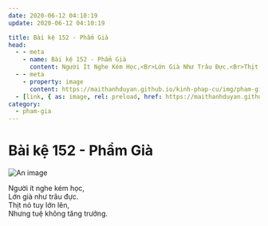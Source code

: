 ```yaml
---
date: 2020-06-12 04:10:19
update: 2020-06-12 04:10:19

title: Bài kệ 152 - Phẩm Già
head:
  - - meta
    - name: Bài kệ 152 - Phẩm Già
      content: Người Ít Nghe Kém Học,<Br>Lớn Già Như Trâu Đực.<Br>Thịt Nó Tuy Lớn Lên,<Br>Nhưng Tuệ Không Tăng Trưởng.<Br>
  - - meta
    - property: image
      content: https://maithanhduyan.github.io/kinh-phap-cu/img/pham-gia/pham-gia-152.jpg
  - [link, { as: image, rel: preload, href: https://maithanhduyan.github.io/kinh-phap-cu/img/pham-gia/pham-gia-152.jpg }]
category:
  - pham-gia
---
```


# Bài kệ 152 - Phẩm Già

![An image](/img/pham-gia/pham-gia-152.jpg)

Người ít nghe kém học,<br>Lớn già như trâu đực.<br>Thịt nó tuy lớn lên,<br>Nhưng tuệ không tăng trưởng.<br>
